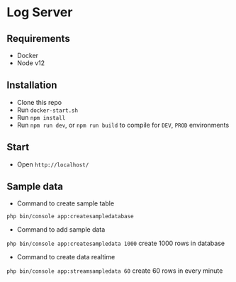 # Log Server

## Requirements
- Docker
- Node v12

## Installation
- Clone this repo
- Run `docker-start.sh`
- Run `npm install`
- Run `npm run dev`, or `npm run build` to compile for `DEV`, `PROD` environments

## Start
- Open `http://localhost/`

## Sample data
- Command to create sample table

`php bin/console app:createsampledatabase`

- Command to add sample data

`php bin/console app:createsampledata 1000` create 1000 rows in database

- Command to create data realtime

`php bin/console app:streamsampledata 60` create 60 rows in every minute


